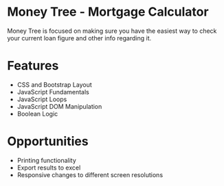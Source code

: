 # Money Tree - Mortgage Calculator

Money Tree is focused on making sure you have the easiest way to check your current loan figure and other info regarding it.
# Features
  - CSS and Bootstrap Layout
  - JavaScript Fundamentals
  - JavaScript Loops
  - JavaScript DOM Manipulation
  - Boolean Logic

# Opportunities
- Printing functionality
- Export results to excel
- Responsive changes to different screen resolutions
